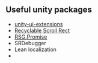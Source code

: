## Useful unity packages
 - [unity-ui-extensions](https://bitbucket.org/UnityUIExtensions/unity-ui-extensions/wiki/Home)
 - [Recyclable Scroll Rect](https://github.com/MdIqubal/Recyclable-Scroll-Rect)
 - [RSG.Promise](https://github.com/Real-Serious-Games/C-Sharp-Promise)
 - SRDebugger
 - Lean localization
 -
